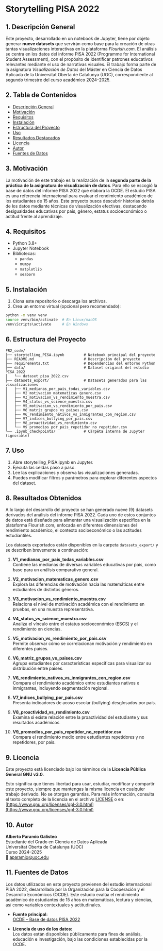 # Storytelling PISA 2022

## 1. Descripción General

Este proyecto, desarrollado en un notebook de Jupyter, tiene por objeto generar **nueve datasets** que servirán como base para la creación de otras tantas visualizaciones interactivas en la plataforma *Flourish.com*. El análisis se centra en los datos del informe PISA 2022 (Programme for International Student Assessment), con el propósito de identificar patrones educativos relevantes mediante el uso de narrativas visuales. El trabajo forma parte de la asignatura *Visualización de Datos* del Máster en Ciencia de Datos Aplicada de la Universitat Oberta de Catalunya (UOC), correspondiente al segundo trimestre del curso académico 2024–2025.

## 2. Tabla de Contenidos

- [Descripción General](#1-descripción-general)
- [Motivación](#3-motivación)
- [Requisitos](#4-requisitos)
- [Instalación](#5-instalación)
- [Estructura del Proyecto](#6-estructura-del-proyecto)
- [Uso](#7-uso)
- [Resultados Destacados](#8-resultados-destacados)
- [Licencia](#9-licencia)
- [Autor](#10-autor)
- [Fuentes de Datos](#11-fuentes-de-datos)

## 3. Motivación

La motivación de este trabajo es la realización de la **segunda parte de la práctica de la asignatura de visualización de datos**. Para ello se escogió la base de datos del informe PISA 2022 que elabora la OCDE. El estudio PISA es una referencia internacional para evaluar el rendimiento académico de los estudiantes de 15 años. Este proyecto busca descubrir historias detrás de los datos mediante técnicas de visualización efectivas, destacando desigualdades educativas por país, género, estatus socioeconómico o actitud frente al aprendizaje.

## 4. Requisitos

- Python 3.8+
- Jupyter Notebook
- Bibliotecas:
  - `pandas`
  - `numpy`
  - `matplotlib`
  - `seaborn`

## 5. Instalación

1. Clona este repositorio o descarga los archivos.
2. Crea un entorno virtual (opcional pero recomendado):

```bash
python -m venv venv
source venv/bin/activate  # En Linux/macOS
venv\Scripts\activate     # En Windows
```

## 6. Estructura del Proyecto

```plaintext
PR2_code/
├── storytelling_PISA.ipynb         # Notebook principal del proyecto
├── README.md                       # Descripción del proyecto
├── requirements.txt                # Dependencias del entorno Python
├── data/                           # Dataset original del estudio PISA 2022
│   └── dataset_pisa_2022.csv
├── datasets_export/                # Datasets generados para las visualizaciones
│   ├── V1_medianas_por_pais_todas_variables.csv
│   ├── V2_motivacion_matematicas_genero.csv
│   ├── V3_motivacion_vs_rendimiento_muestra.csv
│   ├── V4_status_vs_science_muestra.csv
│   ├── V5_motivacion_vs_rendimiento_por_pais.csv
│   ├── V6_matriz_grupos_vs_paises.csv
│   ├── V6_rendimiento_nativos_vs_inmigrantes_con_region.csv
│   ├── V7_indices_bullying_por_pais.csv
│   ├── V8_proactividad_vs_rendimiento.csv
│   └── V9_promedios_por_pais_repetidor_no_repetidor.csv
└── .ipynb_checkpoints/             # Carpeta interna de Jupyter (ignorable)
```

## 7. Uso

1. Abre storytelling_PISA.ipynb en Jupyter.
2. Ejecuta las celdas paso a paso.
3. Lee las explicaciones y observa las visualizaciones generadas.
4. Puedes modificar filtros y parámetros para explorar diferentes aspectos del dataset.

## 8. Resultados Obtenidos

A lo largo del desarrollo del proyecto se han generado nueve (9) datasets derivados del análisis del informe PISA 2022. Cada uno de estos conjuntos de datos está diseñado para alimentar una visualización específica en la plataforma Flourish.com, enfocada en diferentes dimensiones del rendimiento académico, el contexto socioeconómico o las actitudes estudiantiles.

Los datasets exportados están disponibles en la carpeta `datasets_export/` y se describen brevemente a continuación:

1. **V1_medianas_por_pais_todas_variables.csv**  
   Contiene las medianas de diversas variables educativas por país, como base para un análisis comparativo general.

2. **V2_motivacion_matematicas_genero.csv**  
   Explora las diferencias de motivación hacia las matemáticas entre estudiantes de distintos géneros.

3. **V3_motivacion_vs_rendimiento_muestra.csv**  
   Relaciona el nivel de motivación académica con el rendimiento en pruebas, en una muestra representativa.

4. **V4_status_vs_science_muestra.csv**  
   Analiza el vínculo entre el estatus socioeconómico (ESCS) y el rendimiento en ciencias.

5. **V5_motivacion_vs_rendimiento_por_pais.csv**  
   Permite observar cómo se correlacionan motivación y rendimiento en diferentes países.

6. **V6_matriz_grupos_vs_paises.csv**  
   Agrupa estudiantes por características específicas para visualizar su distribución entre países.

7. **V6_rendimiento_nativos_vs_inmigrantes_con_region.csv**  
   Compara el rendimiento académico entre estudiantes nativos e inmigrantes, incluyendo segmentación regional.

8. **V7_indices_bullying_por_pais.csv**  
   Presenta indicadores de acoso escolar (bullying) desglosados por país.

9. **V8_proactividad_vs_rendimiento.csv**  
   Examina si existe relación entre la proactividad del estudiante y sus resultados académicos.

10. **V9_promedios_por_pais_repetidor_no_repetidor.csv**  
    Compara el rendimiento medio entre estudiantes repetidores y no repetidores, por país.

## 9. Licencia

Este proyecto está licenciado bajo los términos de la **Licencia Pública General GNU v3.0**.

Esto significa que tienes libertad para usar, estudiar, modificar y compartir este proyecto, siempre que mantengas la misma licencia en cualquier trabajo derivado. No se otorgan garantías. Para más información, consulta el texto completo de la licencia en el archivo [LICENSE](./LICENSE) o en:  
[https://www.gnu.org/licenses/gpl-3.0.html](https://www.gnu.org/licenses/gpl-3.0.html)

## 10. Autor

**Alberto Paramio Galisteo**  
Estudiante del Grado en Ciencia de Datos Aplicada  
Universitat Oberta de Catalunya (UOC)  
Curso 2024–2025  
📧 aparamio@uoc.edu

## 11. Fuentes de Datos

Los datos utilizados en este proyecto provienen del estudio internacional PISA 2022, desarrollado por la Organización para la Cooperación y el Desarrollo Económicos (OCDE). Este estudio evalúa el rendimiento académico de estudiantes de 15 años en matemáticas, lectura y ciencias, así como variables contextuales y actitudinales.

- **Fuente principal:**  
  [OCDE – Base de datos PISA 2022](https://www.oecd.org/pisa/data/2022database/)

- **Licencia de uso de los datos:**  
  Los datos están disponibles públicamente para fines de análisis, educación e investigación, bajo las condiciones establecidas por la OCDE.

